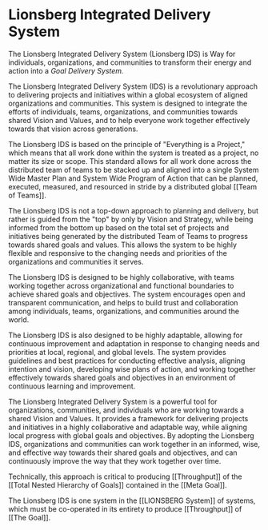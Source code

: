 # Lionsberg Integrated Delivery System

The Lionsberg Integrated Delivery System (Lionsberg IDS) is Way for individuals, organizations, and communities to transform their energy and action into a _Goal Delivery System._ 

The Lionsberg Integrated Delivery System (IDS) is a revolutionary approach to delivering projects and initiatives within a global ecosystem of aligned organizations and communities. This system is designed to integrate the efforts of individuals, teams, organizations, and communities towards shared Vision and Values, and to help everyone work together effectively towards that vision across generations.

The Lionsberg IDS is based on the principle of "Everything is a Project," which means that all work done within the system is treated as a project, no matter its size or scope. This standard allows for all work done across the distributed team of teams to be stacked up and aligned into a single System Wide Master Plan and System Wide Program of Action that can be planned, executed, measured, and resourced in stride by a distributed global [[Team of Teams]]. 

The Lionsberg IDS is not a top-down approach to planning and delivery, but rather is guided from the "top" by only by Vision and Strategy, while being informed from the bottom up based on the total set of projects and initiatives being generated by the distributed Team of Teams to progress towards shared goals and values. This allows the system to be highly flexible and responsive to the changing needs and priorities of the organizations and communities it serves.

The Lionsberg IDS is designed to be highly collaborative, with teams working together across organizational and functional boundaries to achieve shared goals and objectives. The system encourages open and transparent communication, and helps to build trust and collaboration among individuals, teams, organizations, and communities around the world. 

The Lionsberg IDS is also designed to be highly adaptable, allowing for continuous improvement and adaptation in response to changing needs and priorities at local, regional, and global levels. The system provides guidelines and best practices for conducting effective analysis, aligning intention and vision, developing wise plans of action, and working together effectively towards shared goals and objectives in an environment of continuous learning and improvement. 

The Lionsberg Integrated Delivery System is a powerful tool for organizations, communities, and individuals who are working towards a shared Vision and Values. It provides a framework for delivering projects and initiatives in a highly collaborative and adaptable way, while aligning local progress with global goals and objectives. By adopting the Lionsberg IDS, organizations and communities can work together in an informed, wise, and effective way towards their shared goals and objectives, and can continuously improve the way that they work together over time.

Technically, this approach is critical to producing [[Throughput]] of the [[Total Nested Hierarchy of Goals]] contained in the [[Meta Goal]]. 

The Lionsberg IDS is one system in the [[LIONSBERG System]] of systems, which must be co-operated in its entirety to produce [[Throughput]] of [[The Goal]].  